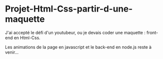 # Projet-Html-Css-partir-d-une-maquette


J'ai accepté le défi d'un youtubeur, ou je devais coder une maquette : front-end en Html-Css.


Les animations de la page en javascript et le back-end en node.js reste à venir...

